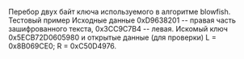 Перебор двух байт ключа  используемого в алгоритме blowfish.
Тестовый пример 
Исходные данные
0xD9638201 -- правая часть зашифрованного текста, 
0x3CC9C7B4 -- левая.
Искомый ключ 0x5ECB72D0605980
и открытые данные (для проверки)
L = 0x8B069CE0; 
R = 0xC50D4976.
  
